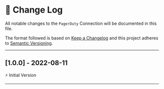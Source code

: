 # 📣 Change Log

All notable changes to the `PagerDuty` Connection will be documented in this file.

The format followed is based on [Keep a Changelog](http://keepachangelog.com/) and this project adheres to [Semantic Versioning](http://semver.org/).

---

## [1.0.0] - 2022-08-11

⚡️ Initial Version

---
